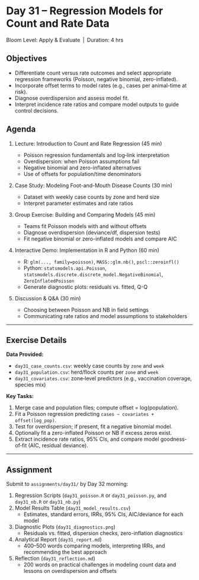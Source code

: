 # **Day 31 – Regression Models for Count and Rate Data**

Bloom Level: Apply & Evaluate | Duration: 4 hrs  

## Objectives  

- Differentiate count versus rate outcomes and select appropriate regression frameworks (Poisson, negative binomial, zero-inflated).  
- Incorporate offset terms to model rates (e.g., cases per animal-time at risk).  
- Diagnose overdispersion and assess model fit.  
- Interpret incidence rate ratios and compare model outputs to guide control decisions.  

## Agenda  

1. Lecture: Introduction to Count and Rate Regression (45 min)  
   - Poisson regression fundamentals and log‐link interpretation  
   - Overdispersion: when Poisson assumptions fail  
   - Negative binomial and zero-inflated alternatives  
   - Use of offsets for population/time denominators  

2. Case Study: Modeling Foot-and-Mouth Disease Counts (30 min)  
   - Dataset with weekly case counts by zone and herd size  
   - Interpret parameter estimates and rate ratios  

3. Group Exercise: Building and Comparing Models (45 min)  
   - Teams fit Poisson models with and without offsets  
   - Diagnose overdispersion (deviance/df, dispersion tests)  
   - Fit negative binomial or zero-inflated models and compare AIC  

4. Interactive Demo: Implementation in R and Python (60 min)  
   - R: `glm(..., family=poisson)`, `MASS::glm.nb()`, `pscl::zeroinfl()`  
   - Python: `statsmodels.api.Poisson`, `statsmodels.discrete.discrete_model.NegativeBinomial`, `ZeroInflatedPoisson`  
   - Generate diagnostic plots: residuals vs. fitted, Q-Q  

5. Discussion & Q&A (30 min)  
   - Choosing between Poisson and NB in field settings  
   - Communicating rate ratios and model assumptions to stakeholders  

---

## Exercise Details  

**Data Provided:**  
- `day31_case_counts.csv`: weekly case counts by `zone` and `week`  
- `day31_population.csv`: herd/flock counts per `zone` and `week`  
- `day31_covariates.csv`: zone‐level predictors (e.g., vaccination coverage, species mix)  

**Key Tasks:**  
1. Merge case and population files; compute offset = log(population).  
2. Fit a Poisson regression predicting `cases ~ covariates + offset(log_pop)`.  
3. Test for overdispersion; if present, fit a negative binomial model.  
4. Optionally fit a zero-inflated Poisson or NB if excess zeros exist.  
5. Extract incidence rate ratios, 95% CIs, and compare model goodness‐of‐fit (AIC, residual deviance).  

---

## Assignment  

Submit to `assignments/day31/` by Day 32 morning:

1. Regression Scripts (`day31_poisson.R` or `day31_poisson.py`, and `day31_nb.R` or `day31_nb.py`)  
2. Model Results Table (`day31_model_results.csv`)  
   - Estimates, standard errors, IRRs, 95% CIs, AIC/deviance for each model  
3. Diagnostic Plots (`day31_diagnostics.png`)  
   - Residuals vs. fitted, dispersion checks, zero-inflation diagnostics  
4. Analytical Report (`day31_report.md`)  
   - 400–500 words comparing models, interpreting IRRs, and recommending the best approach  
5. Reflection (`day31_reflection.md`)  
   - 200 words on practical challenges in modeling count data and lessons on overdispersion and offsets